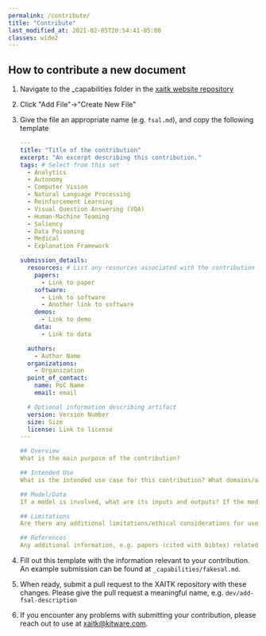 ```yaml
---
permalink: /contribute/
title: "Contribute"
last_modified_at: 2021-02-05T20:54:41-05:00
classes: wide2
---
```


## How to contribute a new document

1. Navigate to the _capabilities folder in the [xaitk website repository](https://github.com/XAITK/xaitk.github.io/)

2. Click "Add File"->"Create New File"

3. Give the file an appropriate name (e.g. `fsal.md`), and copy the following template

    ```yaml
    ---
    title: "Title of the contribution"
    excerpt: "An excerpt describing this contribution."
    tags: # Select from this set
      - Analytics
      - Autonomy
      - Computer Vision
      - Natural Language Processing
      - Reinforcement Learning
      - Visual Question Answering (VQA)
      - Human-Machine Teaming
      - Saliency
      - Data Poisoning
      - Medical
      - Explanation Framework

    submission_details:
      resources: # List any resources associated with the contribution
        papers:
          - Link to paper
        software:
          - Link to software
          - Another link to software
        demos:
          - Link to demo
        data:
          - Link to data

      authors:
        - Author Name
      organizations:
        - Organization
      point_of_contact:
        name: PoC Name
        email: email

      # Optional information describing artifact
      version: Version Number
      size: Size
      license: Link to license
    ---

    ## Overview
    What is the main purpose of the contribution?

    ## Intended Use
    What is the intended use case for this contribution? What domains/applications has this contribution been applied to?

    ## Model/Data
    If a model is involved, what are its inputs and outputs? If the model was learned/trained, what data was used for training/testing?

    ## Limitations
    Are there any additional limitations/ethical considerations for use of this contribution? Are there known failure modes?

    ## References
    Any additional information, e.g. papers (cited with bibtex) related to this contribution.
    ```

4. Fill out this template with the information relevant to your contribution. An example submission can be found at `_capabilities/fakesal.md`. 

5. When ready, submit a pull request to the XAITK repository with these changes. Please give the pull request a meaningful name, e.g. `dev/add-fsal-description`

6. If you encounter any problems with submitting your contribution, please reach out to use at <xaitk@kitware.com>.